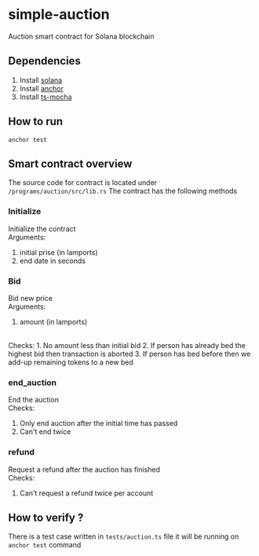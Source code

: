 # simple-auction
Auction smart contract for Solana blockchain


## Dependencies
1. Install [solana](https://docs.solana.com/cli/install-solana-cli-tools)
2. Install [anchor](https://project-serum.github.io/anchor/getting-started/installation.html)
3. Install [ts-mocha](https://github.com/piotrwitek/ts-mocha)

## How to run
`anchor test`

## Smart contract overview
The source code for contract is located under `/programs/auction/src/lib.rs`
The contract has the following methods
### Initialize
Initialize the contract 
<br>
Arguments: 
1. initial prise (in lamports)
2. end date in seconds

### Bid
Bid new price
<br>
Arguments:
1. amount (in lamports)

<br>
Checks:
1. No amount less than initial bid
2. If person has already bed the highest bid then transaction is aborted
3. If person has bed before then we add-up remaining tokens to a new bed

### end_auction
End the auction
<br>
Checks:
1. Only end auction after the initial time has passed
2. Can't end twice

### refund
Request a refund after the auction has finished
<br>
Checks:
1. Can't request a refund twice per account

## How to verify ? 
There is a test case written in `tests/auction.ts` file it will be running on `anchor test` command
